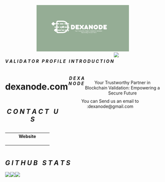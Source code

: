 <div align="center">
<img
  src="https://github.com/Dexanode/dexanode/blob/main/src/assets/images/logo-dexanode.png"
  style="display: inline-block; margin: 0 auto; max-width: 300px">

<div align="center">
  <div style="display: flex; align-items: flex-start;">
  <h4><b><i>V A L I D A T O R &nbsp; P R O F I L E &nbsp; I N T R O D U C T I O N</b></i></h4>
    <img align="top" src="https://komarev.com/ghpvc/?username=dexanode&color=blue"/>
<br />
<br />
  </div>

</div>

<div align="center">
  <div style="display: flex; align-items: flex-start;">
  <br />
<h1>dexanode.com</h1>
<h5><i> &nbsp;D E X A N O D E &nbsp;&nbsp;</h5></i>
<br />
<br />
Your Trustworthy Partner in Blockchain Validation: Empowering a Secure Future
  </div>
</div>

<div align="center">
  <div style="display: flex; align-items: flex-start;">
  <h2><i>C O N T A C T &nbsp; U S </i></h2>
  You can Send us an email to :dexanode@gmail.com <br />
  <br />
  </div>
</div>

<table width="320px" align="center">
    <tbody>
        <tr valign="top">
            <td width="130px" align="center">
            <span><strong>Website</strong></span><br><br />
            <a href="https://dexanode.com/" target="_blank" rel="noopener noreferrer">
            </td>
        </tr>
    </tbody>
</table>

<div align="center">
  <div style="display: flex; align-items: flex-start;">
  <h2><i>G I T H U B &nbsp; S T A T S</i></h2>
  </div>
</div>

<div align="center">
  <div style="display: flex; align-items: flex-start;">
    <img align="top" src="https://github-readme-stats.vercel.app/api?username=dexande&show_icons=true&theme=nightowl"/>
<br />
<br />
    <img align="top" src="https://github-readme-streak-stats.herokuapp.com/?user=dexanode&theme=nightowl&date_format=M%20j%5B%2C%20Y%5D"/>
<br />
<br />
   <img align="down" src="https://github-readme-stats.vercel.app/api/top-langs/?username=dexanode&layout=compact&theme=nightowl"/>
  </div>
</div>




